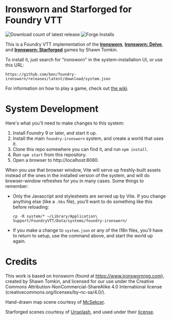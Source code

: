 # Ironsworn and Starforged for Foundry VTT

![Download count of latest release](https://img.shields.io/github/downloads/ben/foundry-ironsworn/latest/total)
![Forge Installs](https://img.shields.io/badge/dynamic/json?label=Forge%20Installs&query=package.installs&suffix=%25&url=https%3A%2F%2Fforge-vtt.com%2Fapi%2Fbazaar%2Fpackage%2Ffoundry-ironsworn)

This is a Foundry VTT implementation of the [**Ironsworn**](https://www.ironswornrpg.com/products-ironsworn), [**Ironsworn: Delve**](https://www.ironswornrpg.com/product-ironsworn-delve), and [**Ironsworn: Starforged**](https://getstarforged.com) games by Shawn Tomkin.

To install it, just search for "ironsworn" in the system-installation UI, or use this URL:

```
https://github.com/ben/foundry-ironsworn/releases/latest/download/system.json
```

For information on how to play a game, check out [the wiki](https://github.com/ben/foundry-ironsworn/wiki/Getting-Started).

# System Development

Here's what you'll need to make changes to this system:

1. Install Foundry 9 or later, and start it up.
2. Install the main `foundry-ironsworn` system, and create a world that uses it.
3. Clone this repo somewhere you can find it, and run `npm install`.
4. Run `npm start` from this repository.
5. Open a browser to http://localhost:8080.

When you use that browser window, Vite will serve up freshly-built assets instead of the ones in the installed version of the system, and will do browser-window refreshes for you in many cases.
Some things to remember:

- Only the Javascript and stylesheets are served up by Vite. If you change anything else (like a `.hbs` file), you'll want to do something like this before reloading:
  ```
  cp -R system/* ~/Library/Application\ Support/FoundryVTT/Data/systems/foundry-ironsworn/
  ```
- If you make a change to `system.json` or any of the I18n files, you'll have to return to setup, use the command above, and start the world up again.

# Credits

This work is based on Ironsworn (found at https://www.ironswornrpg.com), created by Shawn Tomkin, and licensed for our use under the Creative Commons Attribution-NonCommercial-ShareAlike 4.0 International license (creativecommons.org/licenses/by-nc-sa/4.0/).

Hand-drawn map scene courtesy of [McSekcer](https://www.reddit.com/user/McSekcer/).

Starforged scenes courtesy of [Unsplash](https://unsplash.com), and used under their [license](https://unsplash.com/license).
